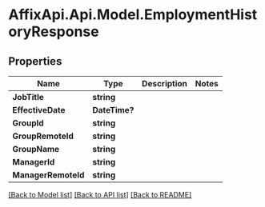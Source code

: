 # AffixApi.Api.Model.EmploymentHistoryResponse

## Properties

Name | Type | Description | Notes
------------ | ------------- | ------------- | -------------
**JobTitle** | **string** |  | 
**EffectiveDate** | **DateTime?** |  | 
**GroupId** | **string** |  | 
**GroupRemoteId** | **string** |  | 
**GroupName** | **string** |  | 
**ManagerId** | **string** |  | 
**ManagerRemoteId** | **string** |  | 

[[Back to Model list]](../README.md#documentation-for-models) [[Back to API list]](../README.md#documentation-for-api-endpoints) [[Back to README]](../README.md)

